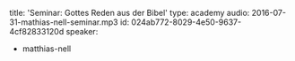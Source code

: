 title: 'Seminar: Gottes Reden aus der Bibel'
type: academy
audio: 2016-07-31-mathias-nell-seminar.mp3
id: 024ab772-8029-4e50-9637-4cf82833120d
speaker:
  - matthias-nell
